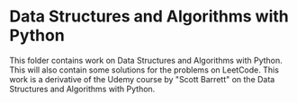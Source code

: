 # Data Structures and Algorithms with Python

This folder contains work on Data Structures and Algorithms with Python. This will also contain some solutions for the problems on LeetCode. 
This work is a derivative of the Udemy course by "Scott Barrett" on the Data Structures and Algorithms with Python. 